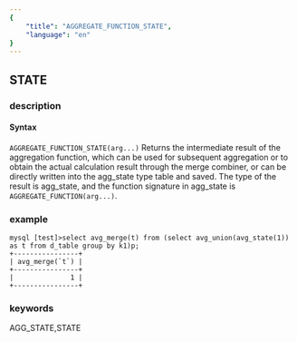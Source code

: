 ```yaml
---
{
    "title": "AGGREGATE_FUNCTION_STATE",
    "language": "en"
}
---
```


<!-- 
Licensed to the Apache Software Foundation (ASF) under one
or more contributor license agreements.  See the NOTICE file
distributed with this work for additional information
regarding copyright ownership.  The ASF licenses this file
to you under the Apache License, Version 2.0 (the
"License"); you may not use this file except in compliance
with the License.  You may obtain a copy of the License at

  http://www.apache.org/licenses/LICENSE-2.0

Unless required by applicable law or agreed to in writing,
software distributed under the License is distributed on an
"AS IS" BASIS, WITHOUT WARRANTIES OR CONDITIONS OF ANY
KIND, either express or implied.  See the License for the
specific language governing permissions and limitations
under the License.
-->

## STATE

<version since="2.0.0">
</version>


### description
#### Syntax

`AGGREGATE_FUNCTION_STATE(arg...)`
Returns the intermediate result of the aggregation function, which can be used for subsequent aggregation or to obtain the actual calculation result through the merge combiner, or can be directly written into the agg_state type table and saved.
The type of the result is agg_state, and the function signature in agg_state is `AGGREGATE_FUNCTION(arg...)`.

### example
```
mysql [test]>select avg_merge(t) from (select avg_union(avg_state(1)) as t from d_table group by k1)p;
+----------------+
| avg_merge(`t`) |
+----------------+
|              1 |
+----------------+
```
### keywords
AGG_STATE,STATE
